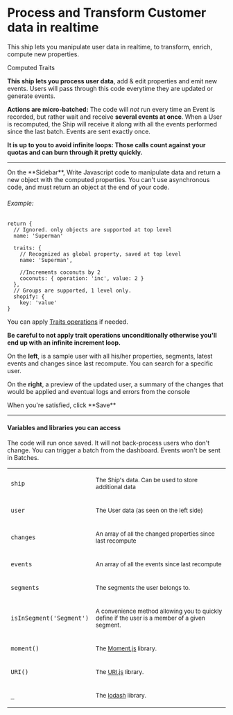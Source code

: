 # Process and Transform Customer data in realtime

This ship lets you manipulate user data in realtime, to transform, enrich, compute new  properties.

Computed Traits

**This ship lets you process user data**, add & edit properties and emit new events. Users will pass through this code everytime they are updated or generate events.

**Actions are micro-batched:** The code will *not* run every time an Event is recorded, but rather wait and receive **several events at once**. When a User is recomputed, the Ship will receive it along with all the events performed since the last batch. Events are sent exactly once.

**It is up to you to avoid infinite loops: Those calls count against your quotas and can burn through it pretty quickly.**

---

<p>On the **Sidebar**, Write Javascript code to manipulate data and return a new object with the computed properties. You can't use asynchronous code, and must return an object at the end of your code.</p>
<h6>Example: </h6>

```
return {
  // Ignored. only objects are supported at top level
  name: 'Superman'

  traits: {
    // Recognized as global property, saved at top level
    name: 'Superman',

    //Increments coconuts by 2
    coconuts: { operation: 'inc', value: 2 }
  },
  // Groups are supported, 1 level only.
  shopify: {
    key: 'value'
}
```

You can apply <a target="_blank" href="http://www.hull.io/docs/references/hull_js#traits">Traits operations</a> if needed.

**Be careful to not apply trait operations unconditionally otherwise you'll end up with an infinite increment loop.**

On the **left**, is a sample user with all his/her properties, segments, latest events and changes since last recompute. You can search for a specific user.

On the **right**, a preview of the updated user, a summary of the changes that would be applied and eventual logs and errors from the console</p>

<p>When you're satisfied, click **Save**</p>
</Col>
</Col>
</Row>

<hr/>

<Row>
<Col sm={12}>
<h4>Variables and libraries you can access</h4>
<p>The code will run once saved. It will not back-process users who don't change. You can trigger a batch from the dashboard. Events won't be sent in Batches.</p>

</Col>
</Row>
<Table striped bordered condensed hover className='mt-1'>
<tbody>
<tr>
<td><code>ship</code></td>
<td>
<p><small>The Ship's data. Can be used to store additional data</small></p></td>
</tr>
<tr>
<td><code>user</code></td>
<td>
<p><small>The User data (as seen on the left side)</small></p></td>
</tr>
<tr>
<td><code>changes</code></td>
<td>
<p><small>An array of all the changed properties since last recompute</small></p></td>
</tr>
<tr>
<td><code>events</code></td>
<td>
<p><small>An array of all the events since last recompute</small></p></td>
</tr>
<tr>
<td><code>segments</code></td>
<td>
<p><small>The segments the user belongs to. </small></p></td>
</tr>
<tr>
<td><code>isInSegment('Segment')</code></td>
<td>
<p><small>A convenience method allowing you to quickly define if the user is a member of a given segment.</small></p></td>
</tr>
<tr>
<td><code>moment()</code></td>
<td>
<p><small>The <a href="http://momentjs.com/" target='_blank'>Moment.js</a> library.</small></p></td>
</tr>
<tr>
<td><code>URI()</code></td>
<td>
<p><small>The <a href="https://medialize.github.io/URI.js/" target='_blank'>URI.js</a> library.</small></p></td>
</tr>
<tr>
<td><code>_</code></td>
<td>
<p><small>The <a href="https://lodash.com/" target='_blank'>lodash</a> library.</small></
